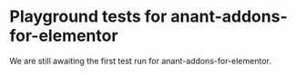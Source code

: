 # Playground tests for anant-addons-for-elementor
We are still awaiting the first test run for anant-addons-for-elementor.
